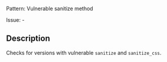 Pattern: Vulnerable sanitize method

Issue: -

## Description

Checks for versions with vulnerable `sanitize` and `sanitize_css`.